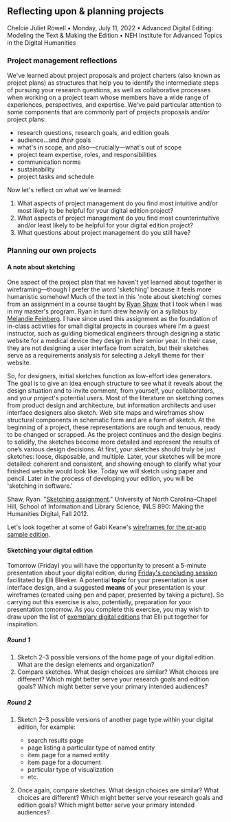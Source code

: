 ## Reflecting upon & planning projects

Chelcie Juliet Rowell • Monday, July 11, 2022 • Advanced Digital Editing: Modeling the Text & Making the Edition • NEH Institute for Advanced Topics in the Digital Humanities

### Project management reflections

We've learned about project proposals and project charters (also known as project plans) as structures that help you to identify the intermediate steps of pursuing your research questions, as well as collaborative processes when working on a project team whose members have a wide range of experiences, perspectives, and expertise.
We've paid particular attention to some components that are commonly part of projects proposals and/or project plans:

- research questions, research goals, and edition goals
- audience...and *their* goals
- what's in scope, and also—crucially—what's out of scope
- project team expertise, roles, and responsibilities
- communication norms
- sustainability
- project tasks and schedule

Now let's reflect on what we've learned:

1. What aspects of project management do you find most intuitive and/or most likely to be helpful for your digital edition project?
2. What aspects of project management do you find most counterintuitive and/or least likely to be helpful for your digital edition project?
3. What questions about project management do you still have?

### Planning our own projects

#### A note about sketching

One aspect of the project plan that we haven't yet learned about together is wireframing—though I prefer the word 'sketching' because it feels more humanistic somehow!
Much of the text in this 'note about sketching' comes from an assignment in a course taught by [Ryan Shaw](https://sils.unc.edu/people/faculty/profiles/Ryan-Shaw) that I took when I was in my master's program.
Ryan in turn drew heavily on a syllabus by [Melandie Feinberg](https://sils.unc.edu/people/faculty/profiles/Melanie-Feinberg).
I have since used this assignment as the foundation of in-class activities for small digital projects in courses where I'm a guest instructor, such as guiding biomedical engineers through designing a static website for a medical device they design in their senior year.
In their case, they are not designing a user interface from scratch, but their sketches serve as a requirements analysis for selecting a Jekyll theme for their website.

So, for designers, initial sketches function as low-effort idea generators.
The goal is to give an idea enough structure to see what it reveals about the design situation and to invite comment, from yourself, your collaborators, and your project's potential users.
Most of the literature on sketching comes from product design and architecture, but information architects and user interface designers also sketch.
Web site maps and wireframes show structural components in schematic form and are a form of sketch.
At the beginning of a project, these representations are rough and tenuous, ready to be changed or scrapped.
As the project continues and the design begins to solidify, the sketches become more detailed and represent the results of one’s various design decisions.
At first, your sketches should truly be just sketches: loose, disposable, and multiple.
Later, your sketches will be more detailed: coherent and consistent, and showing enough to clarify what your finished website would look like.
Today we will sketch using paper and pencil.
Later in the process of developing your edition, you will be 'sketching in software.'

Shaw, Ryan. "[Sketching assignment](https://aeshin.org/teaching/inls-890-186/2012/fa/assignments/#sketching)." University of North Carolina–Chapel Hill, School of Information and Library Science, INLS 890: Making the Humanities Digital, Fall 2012.

Let's look together at some of Gabi Keane's [wireframes for the pr-app sample edition](https://github.com/Pittsburgh-NEH-Institute/pr-app/tree/main/pr-app-tutorials/wireframe).

#### Sketching your digital edition

Tomorrow (Friday) you will have the opportunity to present a 5-minute presentation about your digital edition, during [Friday's concluding session](./day10_session0304_bleeker_participant-editions.md) facilitated by Elli Bleeker.
A potential **topic** for your presentation is user interface design, and a suggested **means** of your presentation is your wireframes (created using pen and paper, presented by taking a picture).
So carrying out this exercise is also, potentially, preparation for your presentation tomorrow.
As you complete this exercise, you may wish to draw upon the list of [exemplary digital editions](../ref/exemplary-editions.md) that Elli put together for inspiration.

##### Round 1

1. Sketch 2–3 possible versions of the home page of your digital edition. What are the design elements and organization?
2. Compare sketches. What design choices are similar? What choices are different? Which might better serve your research goals and edition goals? Which might better serve your primary intended audiences?

##### Round 2

1. Sketch 2–3 possible versions of another page type within your digital edition, for example:

      - search results page
      - page listing a particular type of named entity
      - item page for a named entity
      - item page for a document
      - particular type of visualization
      - etc.

2. Once again, compare sketches. What design choices are similar? What choices are different? Which might better serve your research goals and edition goals? Which might better serve your primary intended audiences?
